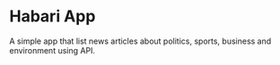 # Habari App

A simple app that list news articles about politics, sports, business and environment using API.


